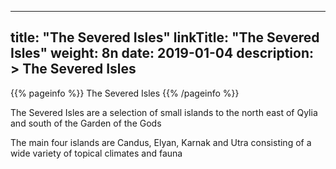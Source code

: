 
---
title: "The Severed Isles"
linkTitle: "The Severed Isles"
weight: 8n
date: 2019-01-04
description: >
 The Severed Isles
---

{{% pageinfo %}}
The Severed Isles
{{% /pageinfo %}}

The Severed Isles are a selection of small islands to the north east of Qylia and south of the Garden of the Gods

The main four islands are Candus, Elyan, Karnak and Utra consisting of a wide variety of topical climates and fauna 
